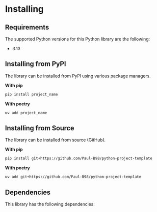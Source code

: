 # Installing

## Requirements

The supported Python versions for this Python library are the following:
* 3.13

## Installing from PyPI

The library can be installed from PyPI using various package managers.

**With pip**
```bash
pip install project_name
```

**With poetry**
```bash
uv add project_name
```

## Installing from Source

The library can be installed from source (GitHub).

**With pip**
```bash
pip install git+https://github.com/Paul-B98/python-project-template
```

**With poetry**
```bash
uv add git+https://github.com/Paul-B98/python-project-template
```

## Dependencies

This library has the following dependencies:
